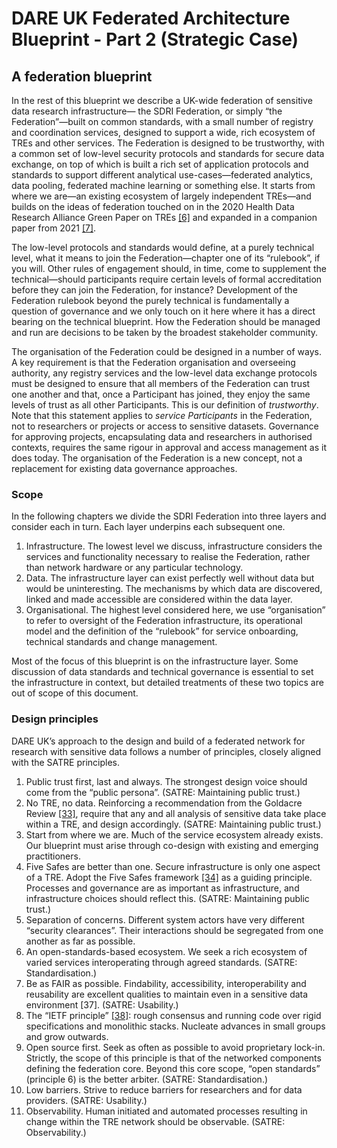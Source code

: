 # DARE UK Federated Architecture Blueprint - Part 2 (Strategic Case)

## A federation blueprint

In the rest of this blueprint we describe a UK-wide federation of sensitive data research infrastructure—
the SDRI Federation, or simply “the Federation”—built on common standards, with a small number of
registry and coordination services, designed to support a wide, rich ecosystem of TREs and other services.
The Federation is designed to be trustworthy, with a common set of low-level security protocols and
standards for secure data exchange, on top of which is built a rich set of application protocols and
standards to support different analytical use-cases—federated analytics, data pooling, federated machine
learning or something else. It starts from where we are—an existing ecosystem of largely independent
TREs—and builds on the ideas of federation touched on in the 2020 Health Data Research Alliance Green
Paper on TREs [[6]](../References.md#ref-6) and expanded in a companion paper 
from 2021 [[7]](../References.md#ref-7).

The low-level protocols and standards would define, at a purely technical level, what it means to join the
Federation—chapter one of its “rulebook”, if you will. Other rules of engagement should, in time, come to
supplement the technical—should participants require certain levels of formal accreditation before they
can join the Federation, for instance? Development of the Federation rulebook beyond the purely
technical is fundamentally a question of governance and we only touch on it here where it has a direct
bearing on the technical blueprint. How the Federation should be managed and run are decisions to be
taken by the broadest stakeholder community.

The organisation of the Federation could be designed in a number of ways. A key requirement is that the
Federation organisation and overseeing authority, any registry services and the low-level data exchange
protocols must be designed to ensure that all members of the Federation can trust one another and that,
once a Participant has joined, they enjoy the same levels of trust as all other Participants. This is our
definition of _trustworthy_. Note that this statement applies to _service Participants_ in the Federation, not to
researchers or projects or access to sensitive datasets. Governance for approving projects, encapsulating
data and researchers in authorised contexts, requires the same rigour in approval and access management
as it does today. The organisation of the Federation is a new concept, not a replacement for existing data
governance approaches.

### Scope

In the following chapters we divide the SDRI Federation into three layers and consider each in turn. Each
layer underpins each subsequent one.

1. Infrastructure. The lowest level we discuss, infrastructure considers the services and functionality
    necessary to realise the Federation, rather than network hardware or any particular technology.
2. Data. The infrastructure layer can exist perfectly well without data but would be uninteresting. The
    mechanisms by which data are discovered, linked and made accessible are considered within the data
    layer.
3. Organisational. The highest level considered here, we use “organisation” to refer to oversight of the
    Federation infrastructure, its operational model and the definition of the “rulebook” for service
    onboarding, technical standards and change management.

Most of the focus of this blueprint is on the infrastructure layer. Some discussion of data standards and
technical governance is essential to set the infrastructure in context, but detailed treatments of these two
topics are out of scope of this document.


### Design principles

DARE UK’s approach to the design and build of a federated network for research with sensitive data
follows a number of principles, closely aligned with the SATRE principles.

1. Public trust first, last and always. The strongest design voice should come from the “public
   persona”. (SATRE: Maintaining public trust.)
2. No TRE, no data. Reinforcing a recommendation from the Goldacre Review [[33]](../References.md#ref-33), 
   require that any and all analysis of sensitive data take place within a TRE, and design accordingly.
   (SATRE: Maintaining public trust.)
3. Start from where we are. Much of the service ecosystem already exists. Our blueprint must arise
   through co-design with existing and emerging practitioners.
4. Five Safes are better than one. Secure infrastructure is only one aspect of a TRE. Adopt the Five
   Safes framework [[34]](../References.md#ref-34) as a guiding principle. 
   Processes and governance are as important as infrastructure, and infrastructure choices 
   should reflect this. (SATRE: Maintaining public trust.)
5. Separation of concerns. Different system actors have very different “security clearances”. Their
   interactions should be segregated from one another as far as possible.
6. An open-standards-based ecosystem. We seek a rich ecosystem of varied services interoperating
   through agreed standards. (SATRE: Standardisation.)
7. Be as FAIR as possible. Findability, accessibility, interoperability and reusability are excellent
   qualities to maintain even in a sensitive data environment [37]. (SATRE: Usability.)
8. The “IETF principle” [[38]](../References.md#ref-38): rough consensus and running code 
   over rigid specifications and monolithic stacks. Nucleate advances in small groups and grow outwards.
9. Open source first. Seek as often as possible to avoid proprietary lock-in. Strictly, the scope of this
   principle is that of the networked components defining the federation core. Beyond this core
   scope, “open standards” (principle 6) is the better arbiter. (SATRE: Standardisation.)
10. Low barriers. Strive to reduce barriers for researchers and for data providers. (SATRE: Usability.)
11. Observability. Human initiated and automated processes resulting in change within the TRE
    network should be observable. (SATRE: Observability.)


